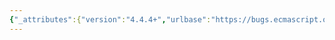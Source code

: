 ```yaml
---
{"_attributes":{"version":"4.4.4+","urlbase":"https://bugs.ecmascript.org/","maintainer":"dherman@mozilla.com"},"bug":{"bug_id":2608,"creation_ts":"2014-04-08 12:39:00 -0700","short_desc":"CatchParameter Early Error: VarDeclaredNames","delta_ts":"2014-05-06 17:03:44 -0700","product":"Draft for 6th Edition","component":"technical issue","version":"Rev 23: April 5, 2014 Draft","rep_platform":"All","op_sys":"All","bug_status":"RESOLVED","resolution":"FIXED","priority":"Normal","bug_severity":"normal","everconfirmed":true,"reporter":{"uid":"zenparsing","name":"Kevin Smith"},"assigned_to":{"uid":"allen","name":"Allen Wirfs-Brock"},"long_desc":[{"commentid":7628,"comment_count":0,"who":{"uid":"zenparsing","name":"Kevin Smith"},"bug_when":"2014-04-08 12:39:31 -0700","thetext":"Per 13.14.1, it is a syntax error if any bindings from CatchParameter also exist in the VarDeclaredNames of the catch block.  This would appear to be a breaking change for the following case:\n\n    try {} catch (x) { var x }"},{"commentid":7760,"comment_count":1,"who":{"uid":"allen","name":"Allen Wirfs-Brock"},"bug_when":"2014-04-16 16:17:27 -0700","thetext":"yes, see discussion in April TC39 meeting notes https://github.com/rwaldron/tc39-notes/blob/master/es6/2014-04/apr-8.md#var-hoisting-and-catch-parameters"},{"commentid":7791,"comment_count":2,"who":{"uid":"allen","name":"Allen Wirfs-Brock"},"bug_when":"2014-04-17 12:09:29 -0700","thetext":"fixed in rev24 editor's draft\n\nAnnex B variation added"},{"commentid":8200,"comment_count":3,"who":{"uid":"allen","name":"Allen Wirfs-Brock"},"bug_when":"2014-05-06 17:03:44 -0700","thetext":"fixed in rev24"}]}}
---
```

